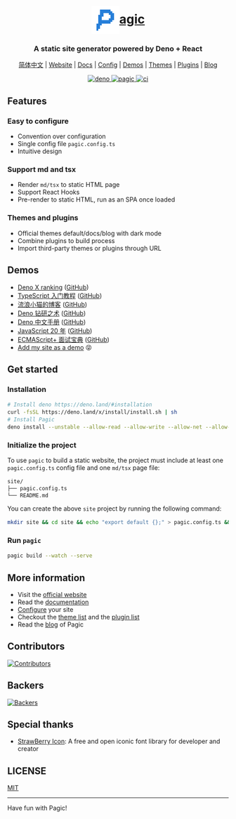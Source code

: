 <h1 align="center">
  <a href="https://pagic.org">
    <img alt="P" src="./pagic.org/assets/pagic_logo.png" width="64" align="center" />agic
  </a>
</h1>

<h3 align="center">
  A static site generator powered by Deno + React
</h3>
<p align="center">
  <a href="https://pagic.cn">简体中文</a> | <a href="https://pagic.org">Website</a> | <a href="https://pagic.org/docs/introduction.html">Docs</a> | <a href="https://pagic.org/docs/config.html">Config</a> | <a href="#demos">Demos</a> | <a href="https://pagic.org/themes/">Themes</a> | <a href="https://pagic.org/plugins/">Plugins</a> | <a href="https://pagic.org/blog/">Blog</a>
</p>
<p align="center">
  <a href="https://deno.land">
    <img src="https://img.shields.io/badge/Deno-1.5.2-brightgreen.svg?logo=deno" alt="deno" />
  </a>
  <a href="https://pagic.org">
    <img src="https://img.shields.io/badge/Pagic-v1.0.0-alpha.2-orange.svg" alt="pagic" />
  </a>
  <a href="https://github.com/xcatliu/pagic/actions">
    <img src="https://github.com/xcatliu/pagic/workflows/ci/badge.svg" alt="ci" />
  </a>
</p>

## Features

### Easy to configure

- Convention over configuration
- Single config file `pagic.config.ts`
- Intuitive design

### Support md and tsx

- Render `md/tsx` to static HTML page
- Support React Hooks
- Pre-render to static HTML, run as an SPA once loaded

### Themes and plugins

- Official themes default/docs/blog with dark mode
- Combine plugins to build process
- Import third-party themes or plugins through URL

## Demos

- [Deno X ranking](https://yoshixmk.github.io/deno-x-ranking/) ([GitHub](https://github.com/yoshixmk/deno-x-ranking))
- [TypeScript 入门教程](https://ts.xcatliu.com/) ([GitHub](https://github.com/xcatliu/typescript-tutorial))
- [流浪小猫的博客](https://blog.xcatliu.com/) ([GitHub](https://github.com/xcatliu/blog))
- [Deno 钻研之术](https://deno-tutorial.js.org/) ([GitHub](https://github.com/hylerrix/deno-tutorial))
- [Deno 中文手册](https://manual.deno.js.cn/) ([GitHub](https://github.com/denocn/deno_manual))
- [JavaScript 20 年](https://cn.history.js.org/) ([GitHub](https://github.com/doodlewind/jshistory-cn))
- [ECMAScript+ 面试宝典](https://es-interview.js.org/) ([GitHub](https://github.com/hylerrix/es-interview))
- [Add my site as a demo](https://github.com/xcatliu/pagic/issues/new?assignees=xcatliu&labels=demo&template=add-a-demo.md&title=Add+my+site+as+a+demo+https%3A%2F%2Fexample.com) 😝

## Get started

### Installation

```bash
# Install deno https://deno.land/#installation
curl -fsSL https://deno.land/x/install/install.sh | sh
# Install Pagic
deno install --unstable --allow-read --allow-write --allow-net --allow-run --name=pagic https://deno.land/x/pagic/mod.ts
```

### Initialize the project

To use `pagic` to build a static website, the project must include at least one `pagic.config.ts` config file and one `md/tsx` page file:

```
site/
├── pagic.config.ts
└── README.md
```

You can create the above `site` project by running the following command:

```bash
mkdir site && cd site && echo "export default {};" > pagic.config.ts && echo "# Hello world" > README.md
```

### Run `pagic`

```bash
pagic build --watch --serve
```

## More information

- Visit the [official website](https://pagic.org)
- Read the [documentation](https://pagic.org/docs/introduction.html)
- [Configure](https://pagic.org/docs/config.html) your site
- Checkout the [theme list](https://pagic.org/themes/) and the [plugin list](https://pagic.org/plugins/)
- Read the [blog](https://pagic.org/blog/) of Pagic

## Contributors

[![Contributors](https://opencollective.com/pagic/contributors.svg?avatarHeight=44&width=838&button=false)](https://github.com/xcatliu/pagic/graphs/contributors)

## Backers

[![Backers](https://opencollective.com/pagic/tiers/backers.svg?avatarHeight=114&width=838)](https://opencollective.com/pagic)

## Special thanks

- [StrawBerry Icon](http://chuangzaoshi.com/icon/): A free and open iconic font library for developer and creator

## LICENSE

[MIT](./LICENSE)

---

Have fun with Pagic!
